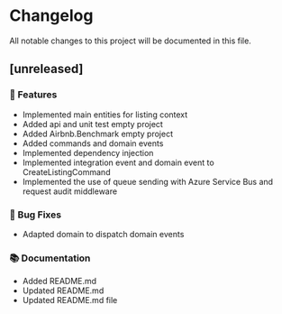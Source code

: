 # Changelog

All notable changes to this project will be documented in this file.

## [unreleased]

### 🚀 Features

- Implemented main entities for listing context
- Added api and unit test empty project
- Added Airbnb.Benchmark empty project
- Added commands and domain events
- Implemented dependency injection
- Implemented integration event and domain event to CreateListingCommand
- Implemented the use of queue sending with Azure Service Bus and request audit middleware

### 🐛 Bug Fixes

- Adapted domain to dispatch domain events

### 📚 Documentation

- Added README.md
- Updated README.md
- Updated README.md file

<!-- generated by git-cliff -->

